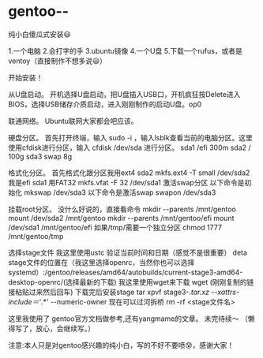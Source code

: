 # gentoo--
纯小白傻瓜式安装😃

1.一个电脑
2.会打字的手
3.ubuntu镜像
4.一个U盘
5.下载一个rufus，或者是ventoy（直接制作不想多说😃）


开始安装！

从U盘启动。
开机选择U盘启动，把U盘插入USB口，开机疯狂按Delete进入BIOS，选择USB储存介质启动，进入刚刚制作的启动U盘。op0


联通网络。
Ubuntu联网大家都会吧应该。

硬盘分区。
首先打开终端，输入 sudo -i ，输入lsblk查看当前的电脑分区。这里使用cfdisk进行分区，输入 cfdisk /dev/sda 进行分区。
sda1    /efi    300m
sda2    /       100g
sda3    swap    8g

格式化分区。
首先格式化跟分区我用ext4 sda2
mkfs.ext4 -T small /dev/sda2
我是efi sda1 用FAT32
mkfs.vfat -F 32 /dev/sda1
激活swap分区
以下命令是初始化
mkswap /dev/sda3
以下命令是激活swap
swapon /dev/sda3

挂载root分区。
没什么好说的，直接看命令
mkdir --parents /mnt/gentoo
mount /dev/sda2 /mnt/gentoo
mkdir --parents /mnt/gentoo/efi
mount /dev/sda1 /mnt/gentoo/efi
如果/tmp/需要一个独立分区
chmod 1777 /mnt/gentoo/tmp

选择stage文件
我这里使用ustc
验证当前时间和日期（感觉不是很重要）
deta
stage文件的位置在（我这里选择openrc，当然你也可以选择systemd）:/gentoo/releases/amd64/autobuilds/current-stage3-amd64-desktop-openrc/(选择最新的下载)
我这里使用wget来下载
wget (刚刚复制的链接粘贴过来然后回车)
下载完后安装stage
tar xpvf stage3-*.tar.xz --xattrs-include＝'*.*' --numeric-owner
现在可以过河拆桥
rm -rf <stage文件名>




这里我使用了 gentoo官方文档做参考,还有yangmame的文章。
未完待续～   （懒得写了，放心，会继续写。）

注意:本人只是对gentoo感兴趣的纯小白，写的不好不要喷😰，感谢大家！
